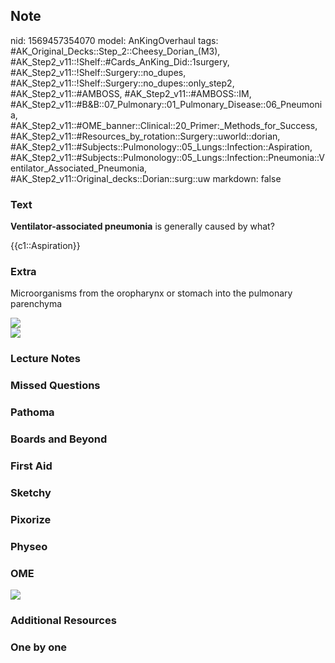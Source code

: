 ## Note
nid: 1569457354070
model: AnKingOverhaul
tags: #AK_Original_Decks::Step_2::Cheesy_Dorian_(M3), #AK_Step2_v11::!Shelf::#Cards_AnKing_Did::1surgery, #AK_Step2_v11::!Shelf::Surgery::no_dupes, #AK_Step2_v11::!Shelf::Surgery::no_dupes::only_step2, #AK_Step2_v11::#AMBOSS, #AK_Step2_v11::#AMBOSS::IM, #AK_Step2_v11::#B&B::07_Pulmonary::01_Pulmonary_Disease::06_Pneumonia, #AK_Step2_v11::#OME_banner::Clinical::20_Primer:_Methods_for_Success, #AK_Step2_v11::#Resources_by_rotation::Surgery::uworld::dorian, #AK_Step2_v11::#Subjects::Pulmonology::05_Lungs::Infection::Aspiration, #AK_Step2_v11::#Subjects::Pulmonology::05_Lungs::Infection::Pneumonia::Ventilator_Associated_Pneumonia, #AK_Step2_v11::Original_decks::Dorian::surg::uw
markdown: false

### Text
<b>Ventilator-associated pneumonia</b> is generally caused by what?
<div>
  {{c1::Aspiration}}
</div>

### Extra
Microorganisms from the oropharynx or stomach into the pulmonary
parenchyma
<div><img src="Screenshot%209_25_2019%208_30_47%20PM.png"></div>
<div><img src="Screenshot%209_25_2019%208_36_19%20PM.png"></div>

### Lecture Notes


### Missed Questions


### Pathoma


### Boards and Beyond


### First Aid


### Sketchy


### Pixorize


### Physeo


### OME
<div class="ome-widget">
  <a href="https://onlinemeded.org/spa/surgery?ref=anki"><img src=
  "_OME_AnkiFlashcards_Topic_4.png"></a>
</div>

### Additional Resources


### One by one

